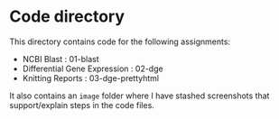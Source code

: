 # Code directory
This directory contains code for the following assignments:

- NCBI Blast : 01-blast
- Differential Gene Expression : 02-dge
- Knitting Reports : 03-dge-prettyhtml

It also contains an `image` folder where I have stashed screenshots that support/explain steps in the code files. 